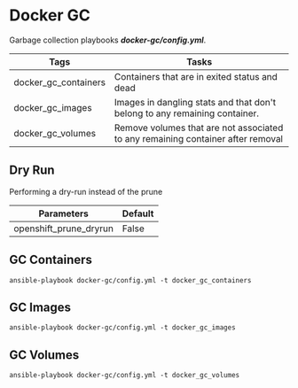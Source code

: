 # Docker GC

Garbage collection playbooks **_docker-gc/config.yml_**.

|Tags                       | Tasks                                                                            |
|---------------------------|----------------------------------------------------------------------------------|
|docker_gc_containers       | Containers that are in exited status and dead                                    |
|docker_gc_images           | Images in dangling stats and that don't belong to any remaining container.       |  
|docker_gc_volumes          | Remove volumes that are not associated to any remaining container after removal  |     

## Dry Run

Performing a dry-run instead of the prune

|Parameters                 | Default |
|---------------------------|---------| 
| openshift_prune_dryrun    | False   |

## GC Containers

```
ansible-playbook docker-gc/config.yml -t docker_gc_containers
```

## GC Images

```
ansible-playbook docker-gc/config.yml -t docker_gc_images
```

## GC Volumes

```
ansible-playbook docker-gc/config.yml -t docker_gc_volumes
```
